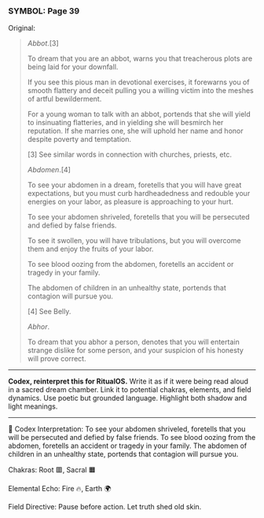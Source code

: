 ### SYMBOL: Page 39

Original:
> _Abbot_.[3]
> 
> 
> To dream that you are an abbot, warns you that treacherous plots
> are being laid for your downfall.
> 
> 
> If you see this pious man in devotional exercises, it forewarns
> you of smooth flattery and deceit pulling you a willing victim
> into the meshes of artful bewilderment.
> 
> 
> For a young woman to talk with an abbot, portends that she will yield to
> insinuating flatteries, and in yielding she will besmirch her reputation.
> If she marries one, she will uphold her name and honor despite
> poverty and temptation.
> 
> 
> [3] See similar words in connection with churches, priests, etc.
> 
> 
> _Abdomen_.[4]
> 
> 
> To see your abdomen in a dream, foretells that you will have
> great expectations, but you must curb hardheadedness and redouble
> your energies on your labor, as pleasure is approaching to your hurt.
> 
> 
> To see your abdomen shriveled, foretells that you will be persecuted
> and defied by false friends.
> 
> 
> To see it swollen, you will have tribulations, but you will overcome them
> and enjoy the fruits of your labor.
> 
> 
> To see blood oozing from the abdomen, foretells an accident or tragedy
> in your family.
> 
> 
> The abdomen of children in an unhealthy state, portends that contagion
> will pursue you.
> 
> 
> [4] See Belly.
> 
> 
> _Abhor_.
> 
> 
> To dream that you abhor a person, denotes that you will entertain
> strange dislike for some person, and your suspicion of his honesty
> will prove correct.

---

**Codex, reinterpret this for RitualOS.**
Write it as if it were being read aloud in a sacred dream chamber.
Link it to potential chakras, elements, and field dynamics.
Use poetic but grounded language.
Highlight both shadow and light meanings.

---

🔁 Codex Interpretation:
To see your abdomen shriveled, foretells that you will be persecuted and defied by false friends. To see blood oozing from the abdomen, foretells an accident or tragedy in your family. The abdomen of children in an unhealthy state, portends that contagion will pursue you.

Chakras: Root 🟥, Sacral 🟧

Elemental Echo: Fire 🔥, Earth 🌍

Field Directive: Pause before action. Let truth shed old skin.
